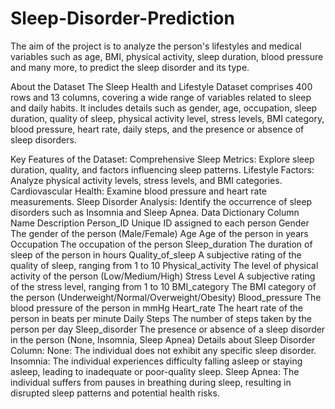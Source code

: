# Sleep-Disorder-Prediction
The aim of the project is to analyze the person's lifestyles and medical variables such as age, BMI, physical activity, sleep duration, blood pressure and many more, to predict the sleep disorder and its type.

About the Dataset
The Sleep Health and Lifestyle Dataset comprises 400 rows and 13 columns, covering a wide range of variables related to sleep and daily habits. It includes details such as gender, age, occupation, sleep duration, quality of sleep, physical activity level, stress levels, BMI category, blood pressure, heart rate, daily steps, and the presence or absence of sleep disorders.

Key Features of the Dataset:
Comprehensive Sleep Metrics: Explore sleep duration, quality, and factors influencing sleep patterns.
Lifestyle Factors: Analyze physical activity levels, stress levels, and BMI categories.
Cardiovascular Health: Examine blood pressure and heart rate measurements.
Sleep Disorder Analysis: Identify the occurrence of sleep disorders such as Insomnia and Sleep Apnea.
Data Dictionary
Column Name	Description
Person_ID	Unique ID assigned to each person
Gender	The gender of the person (Male/Female)
Age	Age of the person in years
Occupation	The occupation of the person
Sleep_duration	The duration of sleep of the person in hours
Quality_of_sleep	A subjective rating of the quality of sleep, ranging from 1 to 10
Physical_activity	The level of physical activity of the person (Low/Medium/High)
Stress Level	A subjective rating of the stress level, ranging from 1 to 10
BMI_category	The BMI category of the person (Underweight/Normal/Overweight/Obesity)
Blood_pressure	The blood pressure of the person in mmHg
Heart_rate	The heart rate of the person in beats per minute
Daily Steps	The number of steps taken by the person per day
Sleep_disorder	The presence or absence of a sleep disorder in the person (None, Insomnia, Sleep Apnea)
Details about Sleep Disorder Column:
None: The individual does not exhibit any specific sleep disorder.
Insomnia: The individual experiences difficulty falling asleep or staying asleep, leading to inadequate or poor-quality sleep.
Sleep Apnea: The individual suffers from pauses in breathing during sleep, resulting in disrupted sleep patterns and potential health risks.
